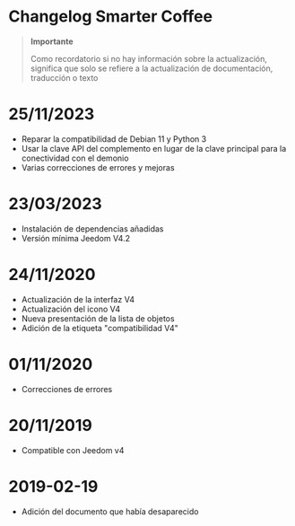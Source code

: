 # Changelog Smarter Coffee

>**Importante**
>
>Como recordatorio si no hay información sobre la actualización, significa que solo se refiere a la actualización de documentación, traducción o texto

# 25/11/2023

- Reparar la compatibilidad de Debian 11 y Python 3
- Usar la clave API del complemento en lugar de la clave principal para la conectividad con el demonio
- Varias correcciones de errores y mejoras

# 23/03/2023

- Instalación de dependencias añadidas
- Versión mínima Jeedom V4.2

# 24/11/2020

- Actualización de la interfaz V4
- Actualización del icono V4
- Nueva presentación de la lista de objetos
- Adición de la etiqueta "compatibilidad V4"

# 01/11/2020

- Correcciones de errores

# 20/11/2019

- Compatible con Jeedom v4

# 2019-02-19

- Adición del documento que había desaparecido
